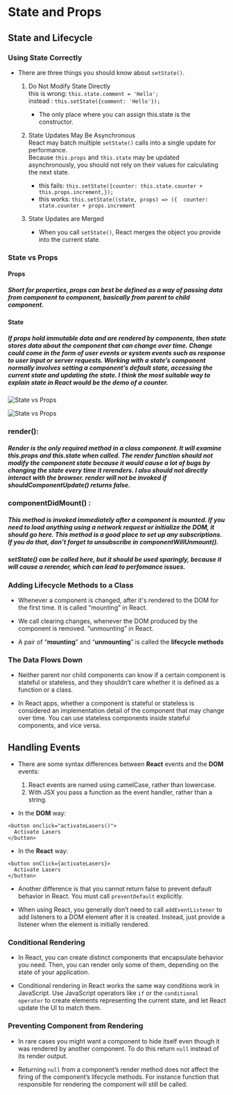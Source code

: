 # State and Props
## State and Lifecycle




### Using State Correctly

- There are three things you should know about `setState()`.

    1. Do Not Modify State Directly  
        this is wrong: `this.state.comment = 'Hello';`  
        instead : `this.setState({comment: 'Hello'});`  
        - The only place where you can assign this.state is the constructor.

    1. State Updates May Be Asynchronous  
        React may batch multiple `setState()` calls into a single update for performance.   
        Because `this.props` and `this.state` may be updated asynchronously, you should not rely on their values for calculating the next state.  
        - this fails: `this.setState({counter: this.state.counter + this.props.increment,});`  
        - this works: `this.setState((state, props) => ({  counter: state.counter + props.increment`
    1. State Updates are Merged  
        - When you call `setState()`, React merges the object you provide into the current state.


### State vs Props 

#### Props 
##### Short for properties, props can best be defined as a way of passing data from component to component, basically from parent to child component. 

#### State 
##### If props hold immutable data and are rendered by components, then state stores data about the component that can change over time. Change could come in the form of user events or system events such as response to user input or server requests. Working with a state’s component normally involves setting a component’s default state, accessing the current state and updating the state. I think the most suitable way to explain state in React would be the demo of a counter.
  
  ![State vs Props ](https://i.stack.imgur.com/G8Kj0.png)

   ![State vs Props ](https://coding.degree/wp-content/uploads/2020/10/img_5f8ea9fe3260c.png)


  

### render():
##### Render is the only required method in a class component. It will examine this.props and this.state when called. The render function should not modify the component state because it would cause a lot of bugs by changing the state every time it rerenders. I also should not directly interact with the browser. render will not be invoked if shouldComponentUpdate() returns false.

### componentDidMount() :
##### This method is invoked immediately after a component is mounted. If you need to load anything using a network request or initialize the DOM, it should go here. This method is a good place to set up any subscriptions. If you do that, don’t forget to unsubscribe in componentWillUnmount().
##### setState() can be called here, but it should be used sparingly, because it will cause a rerender, which can lead to perfomance issues.
        
### Adding Lifecycle Methods to a Class

- Whenever a component is changed, after it's rendered to the DOM for the first time. It is called “mounting” in React.

- We call clearing changes, whenever the DOM produced by the component is removed. “unmounting” in React.

- A pair of “**mounting**” and “**unmounting**” is called the **lifecycle methods**


### The Data Flows Down

- Neither parent nor child components can know if a certain component is stateful or stateless, and they shouldn’t care whether it is defined as a function or a class.

- In React apps, whether a component is stateful or stateless is considered an implementation detail of the component that may change over time. You can use stateless components inside stateful components, and vice versa.

## Handling Events

- There are some syntax differences between **React** events and the **DOM** events:
    1. React events are named using camelCase, rather than lowercase.
    1. With JSX you pass a function as the event handler, rather than a string.

- In the **DOM** way:   


```
<button onclick="activateLasers()">
  Activate Lasers
</button>

```

- In the **React** way:  

```
<button onClick={activateLasers}>
  Activate Lasers
</button>

```

- Another difference is that you cannot return false to prevent default behavior in React. You must call `preventDefault` explicitly.

- When using React, you generally don’t need to call `addEventListener` to add listeners to a DOM element after it is created. Instead, just provide a listener when the element is initially rendered.


### Conditional Rendering

- In React, you can create distinct components that encapsulate behavior you need. Then, you can render only some of them, depending on the state of your application.

- Conditional rendering in React works the same way conditions work in JavaScript. Use JavaScript operators like `if` or the `conditional operator` to create elements representing the current state, and let React update the UI to match them.


  
  
### Preventing Component from Rendering

- In rare cases you might want a component to hide itself even though it was rendered by another component. To do this return `null` instead of its render output.

- Returning `null` from a component’s render method does not affect the firing of the component’s lifecycle methods. For instance function that responsible for rendering the component will still be called.
